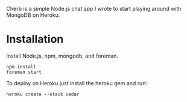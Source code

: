Cherb is a simple Node.js chat app I wrote to start playing around with MongoDB on Heroku.

Installation
============

Install Node.js, npm, mongodb, and foreman.

    npm install
    foreman start

To deploy on Heroku just install the heroku gem and run:

    heroku create --stack cedar